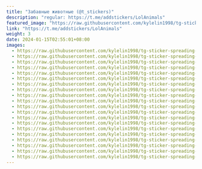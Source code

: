 ```yaml
---
title: "Забавные животные (@t_stickers)"
description: "regular: https://t.me/addstickers/LolAnimals"
featured_image: "https://raw.githubusercontent.com/kylelin1998/tg-sticker-spreading-worldwide-images/main/img/02409472-5a6a-47d9-beba-1f15aa6ed574.jpg"
link: "https://t.me/addstickers/LolAnimals"
weight: 3
date: 2024-01-15T02:55:01+08:00
images:
  - https://raw.githubusercontent.com/kylelin1998/tg-sticker-spreading-worldwide-images/main/img/02409472-5a6a-47d9-beba-1f15aa6ed574.jpg
  - https://raw.githubusercontent.com/kylelin1998/tg-sticker-spreading-worldwide-images/main/img/06d78324-b4e9-4f67-a39b-d0a26bc5b3bb.jpg
  - https://raw.githubusercontent.com/kylelin1998/tg-sticker-spreading-worldwide-images/main/img/c505bf72-146d-42cf-82b9-14614ecb0d99.jpg
  - https://raw.githubusercontent.com/kylelin1998/tg-sticker-spreading-worldwide-images/main/img/d47b6b94-94eb-4c96-ac7d-f69a39f6c436.jpg
  - https://raw.githubusercontent.com/kylelin1998/tg-sticker-spreading-worldwide-images/main/img/5d74c5c2-0942-4899-8832-4bb3a07a4ec4.jpg
  - https://raw.githubusercontent.com/kylelin1998/tg-sticker-spreading-worldwide-images/main/img/3d87817b-5ba1-4331-b6f5-b1a1a78e43ce.jpg
  - https://raw.githubusercontent.com/kylelin1998/tg-sticker-spreading-worldwide-images/main/img/3c3fca3d-3401-46fe-a722-68f488b9b163.jpg
  - https://raw.githubusercontent.com/kylelin1998/tg-sticker-spreading-worldwide-images/main/img/bcb7db50-5abe-49ac-b031-c931ed1a2403.jpg
  - https://raw.githubusercontent.com/kylelin1998/tg-sticker-spreading-worldwide-images/main/img/08032c8e-4dc4-40f7-a054-bce9c5d70c63.jpg
  - https://raw.githubusercontent.com/kylelin1998/tg-sticker-spreading-worldwide-images/main/img/e0b04a23-1788-42d3-a85d-af75b5ddac6a.jpg
  - https://raw.githubusercontent.com/kylelin1998/tg-sticker-spreading-worldwide-images/main/img/1895c6c8-2ad2-419d-b8da-4636379703a3.jpg
  - https://raw.githubusercontent.com/kylelin1998/tg-sticker-spreading-worldwide-images/main/img/855934c7-1bca-4b93-9e7c-a0d98f126c9c.jpg
  - https://raw.githubusercontent.com/kylelin1998/tg-sticker-spreading-worldwide-images/main/img/a634945d-1dfe-4ca2-aa63-e54f02ff884b.jpg
  - https://raw.githubusercontent.com/kylelin1998/tg-sticker-spreading-worldwide-images/main/img/d66c0632-a8c6-4def-ae64-91a0182f8c25.jpg
  - https://raw.githubusercontent.com/kylelin1998/tg-sticker-spreading-worldwide-images/main/img/f82b7de8-f363-45b1-86a9-67a717a6416d.jpg
  - https://raw.githubusercontent.com/kylelin1998/tg-sticker-spreading-worldwide-images/main/img/376e5154-35fe-4c17-9e50-3867079b7550.jpg
  - https://raw.githubusercontent.com/kylelin1998/tg-sticker-spreading-worldwide-images/main/img/935559e5-6b2a-4601-bf3d-1b514af165c6.jpg
  - https://raw.githubusercontent.com/kylelin1998/tg-sticker-spreading-worldwide-images/main/img/428505ac-15c6-46cf-92ea-21df13a502b8.jpg
  - https://raw.githubusercontent.com/kylelin1998/tg-sticker-spreading-worldwide-images/main/img/1b385934-1e10-4576-8285-842d3d50f810.jpg
  - https://raw.githubusercontent.com/kylelin1998/tg-sticker-spreading-worldwide-images/main/img/cdf70a7c-1087-4a18-9720-0693b6d007a6.jpg
---
```

